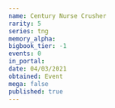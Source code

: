 ```yaml
---
name: Century Nurse Crusher
rarity: 5
series: tng
memory_alpha:
bigbook_tier: -1
events: 0
in_portal:
date: 04/03/2021
obtained: Event
mega: false
published: true
---
```



